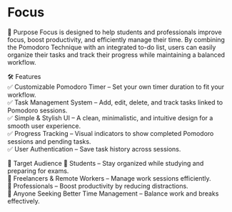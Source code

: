 # Focus
🎯 Purpose
Focus is designed to help students and professionals improve focus, boost productivity, and efficiently manage their time. By combining the Pomodoro Technique with an integrated to-do list, users can easily organize their tasks and track their progress while maintaining a balanced workflow.

🛠 Features  
✅ Customizable Pomodoro Timer – Set your own timer duration to fit your workflow.  
✅ Task Management System – Add, edit, delete, and track tasks linked to Pomodoro sessions.  
✅ Simple & Stylish UI – A clean, minimalistic, and intuitive design for a smooth user experience.  
✅ Progress Tracking – Visual indicators to show completed Pomodoro sessions and pending tasks.    
✅ User Authentication – Save task history across sessions.  

🎯 Target Audience
🔹 Students – Stay organized while studying and preparing for exams.  
🔹 Freelancers & Remote Workers – Manage work sessions efficiently.  
🔹 Professionals – Boost productivity by reducing distractions.  
🔹 Anyone Seeking Better Time Management – Balance work and breaks effectively.  
